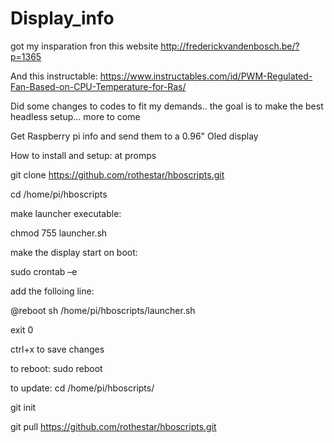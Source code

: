 # Display_info
got my insparation fron this website http://frederickvandenbosch.be/?p=1365

And this instructable: https://www.instructables.com/id/PWM-Regulated-Fan-Based-on-CPU-Temperature-for-Ras/

Did some changes to codes to fit my demands.. the goal is to make the best headless setup... more to come

Get Raspberry pi info and send them to a 0.96" Oled display


How to install and setup:
at promps

git clone https://github.com/rothestar/hboscripts.git

cd /home/pi/hboscripts

make launcher executable:

chmod 755 launcher.sh

make the display start on boot:

sudo crontab –e

add the folloing line:

@reboot sh /home/pi/hboscripts/launcher.sh

exit 0

ctrl+x to save changes

to reboot:
sudo reboot


to update:
cd /home/pi/hboscripts/

git init

git pull https://github.com/rothestar/hboscripts.git


